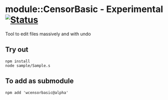 
# module::CensorBasic - Experimental [![Status](https://github.com/Wandalen/wCensorBasic/workflows/Test/badge.svg)](https://github.com/Wandalen/wCensorBasic/actions?query=workflow%3ATest)

Tool to edit files massively and with undo

## Try out
```
npm install
node sample/Sample.s
```

## To add as submodule
```
npm add 'wcensorbasic@alpha'
```
